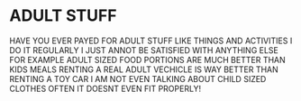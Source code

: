 # ADULT STUFF

HAVE YOU EVER PAYED FOR ADULT STUFF LIKE THINGS AND ACTIVITIES I DO IT REGULARLY I JUST ANNOT BE SATISFIED WITH ANYTHING ELSE FOR EXAMPLE ADULT SIZED FOOD PORTIONS ARE MUCH BETTER THAN KIDS MEALS RENTING A REAL ADULT VECHICLE IS WAY BETTER THAN RENTING A TOY CAR I AM NOT EVEN TALKING ABOUT CHILD SIZED CLOTHES OFTEN IT DOESNT EVEN FIT PROPERLY!


